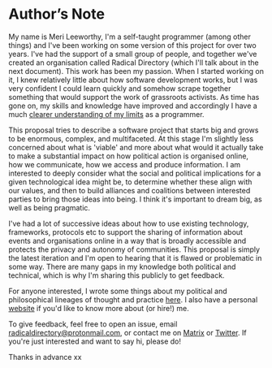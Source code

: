 # Author’s Note

My name is Meri Leeworthy, I'm a self-taught programmer (among other things) and I've been working on some version of this project for over two years. I've had the support of a small group of people, and together we've created an
organisation called Radical Directory (which I'll talk about in the next
document). This work has been my passion. When I started working on it, I knew
relatively little about how software development works, but I was very confident
I could learn quickly and somehow scrape together something that would support the work of grassroots activists. As time has gone on, my skills and knowledge have improved and accordingly I have a much [clearer understanding of my limits](https://en.wikipedia.org/wiki/Dunning–Kruger_effect) as a programmer.

This proposal tries to describe a software project that starts big and grows to
be enormous, complex, and multifaceted. At this stage I'm slightly less
concerned about what is 'viable' and more about what would it actually take to
make a substantial impact on how political action is organised online, how we
communicate, how we access and produce information. I am interested to deeply consider what the social and political implications for a given technological idea might be, to determine whether these align with our values, and then to build alliances and coalitions between interested parties to bring those ideas into being. I think it's important to dream big, as well as being pragmatic.

I've had a lot of successive ideas about how to use existing technology,
frameworks, protocols etc to support the sharing of information about events and organisations online in a way that is broadly accessible and protects the
privacy and autonomy of communities. This proposal is simply the latest
iteration and I'm open to hearing that it is flawed or problematic in some way.
There are many gaps in my knowledge both political and technical, which is why
I'm sharing this publicly to get feedback.

For anyone interested, I wrote some things about my political and philosophical
lineages of thought and practice [here](politics.md). I also have a personal [website](https://meri.garden) if you'd like to know more about (or hire!) me.

To give feedback, feel free to open an issue, email [radicaldirectory@protonmail.com](mailto:radicaldirectory@protonmail.com), or contact me on [Matrix](https://matrix.to/#/@babymode:meri.garden) or
[Twitter](https://twitter.com/meri_leeworthy). If you're just interested and want to say hi, please do!

Thanks in advance xx
